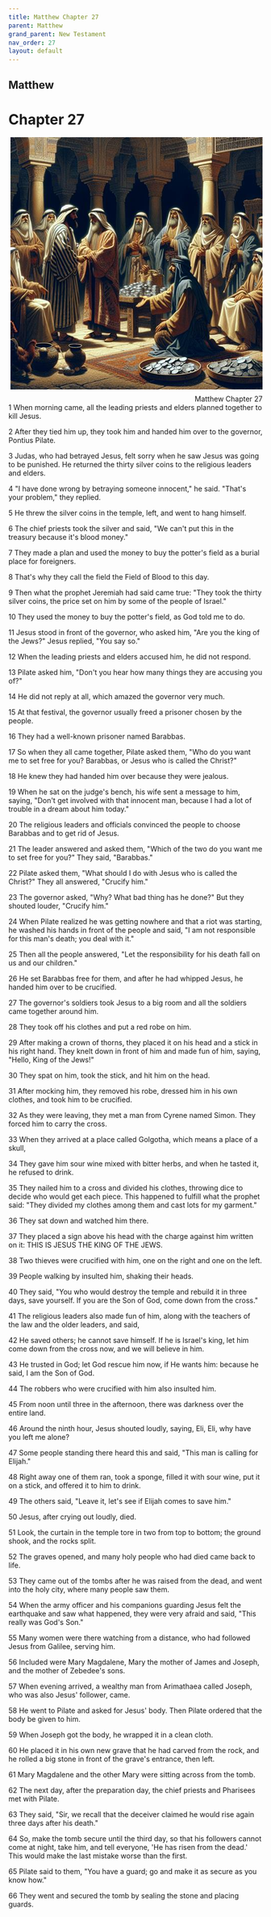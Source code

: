 ```yaml
---
title: Matthew Chapter 27
parent: Matthew
grand_parent: New Testament
nav_order: 27
layout: default
---
```


## Matthew

# Chapter 27

<div style="clear: both; text-align: right;">
    <img src="/assets/Image/Matthew/500/27.jpg" alt="Matthew Chapter 27" class="chapter-image" style="max-width: 100%; height: auto; float: right; margin: 0 0 10px 10px; padding-left: 10%;">
    <figcaption style="font-size: 14px;">Matthew Chapter 27</figcaption>
</div>
1 When morning came, all the leading priests and elders planned together to kill Jesus.

2 After they tied him up, they took him and handed him over to the governor, Pontius Pilate.

3 Judas, who had betrayed Jesus, felt sorry when he saw Jesus was going to be punished. He returned the thirty silver coins to the religious leaders and elders.

4 "I have done wrong by betraying someone innocent," he said. "That's your problem," they replied.

5 He threw the silver coins in the temple, left, and went to hang himself.

6 The chief priests took the silver and said, "We can't put this in the treasury because it's blood money."

7 They made a plan and used the money to buy the potter's field as a burial place for foreigners.

8 That's why they call the field the Field of Blood to this day.

9 Then what the prophet Jeremiah had said came true: "They took the thirty silver coins, the price set on him by some of the people of Israel."

10 They used the money to buy the potter's field, as God told me to do.

11 Jesus stood in front of the governor, who asked him, "Are you the king of the Jews?" Jesus replied, "You say so."

12 When the leading priests and elders accused him, he did not respond.

13 Pilate asked him, "Don't you hear how many things they are accusing you of?"

14 He did not reply at all, which amazed the governor very much.

15 At that festival, the governor usually freed a prisoner chosen by the people.

16 They had a well-known prisoner named Barabbas.

17 So when they all came together, Pilate asked them, "Who do you want me to set free for you? Barabbas, or Jesus who is called the Christ?"

18 He knew they had handed him over because they were jealous.

19 When he sat on the judge's bench, his wife sent a message to him, saying, "Don't get involved with that innocent man, because I had a lot of trouble in a dream about him today."

20 The religious leaders and officials convinced the people to choose Barabbas and to get rid of Jesus.

21 The leader answered and asked them, "Which of the two do you want me to set free for you?" They said, "Barabbas."

22 Pilate asked them, "What should I do with Jesus who is called the Christ?" They all answered, "Crucify him."

23 The governor asked, "Why? What bad thing has he done?" But they shouted louder, "Crucify him."

24 When Pilate realized he was getting nowhere and that a riot was starting, he washed his hands in front of the people and said, "I am not responsible for this man's death; you deal with it."

25 Then all the people answered, "Let the responsibility for his death fall on us and our children."

26 He set Barabbas free for them, and after he had whipped Jesus, he handed him over to be crucified.

27 The governor's soldiers took Jesus to a big room and all the soldiers came together around him.

28 They took off his clothes and put a red robe on him.

29 After making a crown of thorns, they placed it on his head and a stick in his right hand. They knelt down in front of him and made fun of him, saying, "Hello, King of the Jews!"

30 They spat on him, took the stick, and hit him on the head.

31 After mocking him, they removed his robe, dressed him in his own clothes, and took him to be crucified.

32 As they were leaving, they met a man from Cyrene named Simon. They forced him to carry the cross.

33 When they arrived at a place called Golgotha, which means a place of a skull,

34 They gave him sour wine mixed with bitter herbs, and when he tasted it, he refused to drink.

35 They nailed him to a cross and divided his clothes, throwing dice to decide who would get each piece. This happened to fulfill what the prophet said: "They divided my clothes among them and cast lots for my garment."

36 They sat down and watched him there.

37 They placed a sign above his head with the charge against him written on it: THIS IS JESUS THE KING OF THE JEWS.

38 Two thieves were crucified with him, one on the right and one on the left.

39 People walking by insulted him, shaking their heads.

40 They said, "You who would destroy the temple and rebuild it in three days, save yourself. If you are the Son of God, come down from the cross."

41 The religious leaders also made fun of him, along with the teachers of the law and the older leaders, and said,

42 He saved others; he cannot save himself. If he is Israel's king, let him come down from the cross now, and we will believe in him.

43 He trusted in God; let God rescue him now, if He wants him: because he said, I am the Son of God.

44 The robbers who were crucified with him also insulted him.

45 From noon until three in the afternoon, there was darkness over the entire land.

46 Around the ninth hour, Jesus shouted loudly, saying, Eli, Eli, why have you left me alone?

47 Some people standing there heard this and said, "This man is calling for Elijah."

48 Right away one of them ran, took a sponge, filled it with sour wine, put it on a stick, and offered it to him to drink.

49 The others said, "Leave it, let's see if Elijah comes to save him."

50 Jesus, after crying out loudly, died.

51 Look, the curtain in the temple tore in two from top to bottom; the ground shook, and the rocks split.

52 The graves opened, and many holy people who had died came back to life.

53 They came out of the tombs after he was raised from the dead, and went into the holy city, where many people saw them.

54 When the army officer and his companions guarding Jesus felt the earthquake and saw what happened, they were very afraid and said, "This really was God's Son."

55 Many women were there watching from a distance, who had followed Jesus from Galilee, serving him.

56 Included were Mary Magdalene, Mary the mother of James and Joseph, and the mother of Zebedee's sons.

57 When evening arrived, a wealthy man from Arimathaea called Joseph, who was also Jesus' follower, came.

58 He went to Pilate and asked for Jesus' body. Then Pilate ordered that the body be given to him.

59 When Joseph got the body, he wrapped it in a clean cloth.

60 He placed it in his own new grave that he had carved from the rock, and he rolled a big stone in front of the grave's entrance, then left.

61 Mary Magdalene and the other Mary were sitting across from the tomb.

62 The next day, after the preparation day, the chief priests and Pharisees met with Pilate.

63 They said, "Sir, we recall that the deceiver claimed he would rise again three days after his death."

64 So, make the tomb secure until the third day, so that his followers cannot come at night, take him, and tell everyone, 'He has risen from the dead.' This would make the last mistake worse than the first.

65 Pilate said to them, "You have a guard; go and make it as secure as you know how."

66 They went and secured the tomb by sealing the stone and placing guards.


